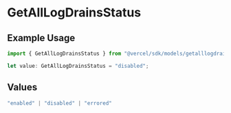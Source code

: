 # GetAllLogDrainsStatus

## Example Usage

```typescript
import { GetAllLogDrainsStatus } from "@vercel/sdk/models/getalllogdrainsop.js";

let value: GetAllLogDrainsStatus = "disabled";
```

## Values

```typescript
"enabled" | "disabled" | "errored"
```